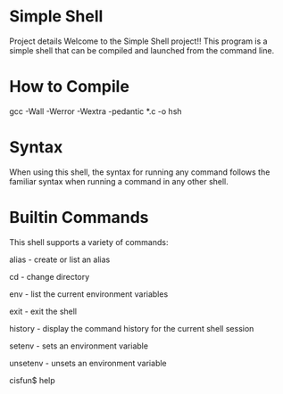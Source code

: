 # Simple Shell

Project details
Welcome to the Simple Shell project!! This program is a simple shell that can be compiled and launched from the command line.

# How to Compile
gcc -Wall -Werror -Wextra -pedantic *.c -o hsh

# Syntax
When using this shell, the syntax for running any command follows the familiar syntax when running a command in any other shell.

# Builtin Commands
This shell supports a variety of commands:

alias - create or list an alias

cd - change directory

env - list the current environment variables

exit - exit the shell

history - display the command history for the current shell session

setenv - sets an environment variable

unsetenv - unsets an environment variable

cisfun$ help <builtin command>
